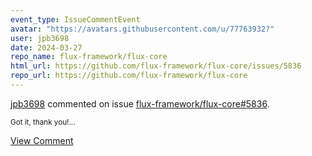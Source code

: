 ```yaml
---
event_type: IssueCommentEvent
avatar: "https://avatars.githubusercontent.com/u/77763932?"
user: jpb3698
date: 2024-03-27
repo_name: flux-framework/flux-core
html_url: https://github.com/flux-framework/flux-core/issues/5836
repo_url: https://github.com/flux-framework/flux-core
---
```


<a href='https://github.com/jpb3698' target='_blank'>jpb3698</a> commented on issue <a href='https://github.com/flux-framework/flux-core/issues/5836' target='_blank'>flux-framework/flux-core#5836</a>.

<small>Got it, thank you!...</small>

<a href='https://github.com/flux-framework/flux-core/issues/5836' target='_blank'>View Comment</a>